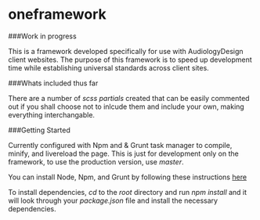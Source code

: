 oneframework
============

###Work in progress

This is a framework developed specifically for use with AudiologyDesign client websites. The purpose of this framework is to
speed up development time while establishing universal standards across client sites.

###Whats included thus far

There are a number of _scss partials_ created that can be easily commented out if you shall choose not to inlcude them and
include your own, making everything interchangable.

###Getting Started

Currently configured with Npm and & Grunt task manager to compile, minify, and livereload the page. This is just for development only 
on the framework, to use the production version, use _master_.

You can install Node, Npm, and Grunt by following these instructions [here](http://thechangelog.com/install-node-js-with-homebrew-on-os-x/) 

To install dependencies, _cd_ to the _root_ directory and run _npm install_ and it will look through your _package.json_ file and install
the necessary dependencies.